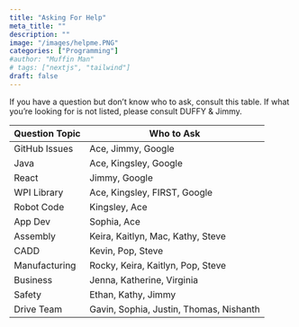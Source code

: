 ```yaml
---
title: "Asking For Help"
meta_title: ""
description: ""
image: "/images/helpme.PNG"
categories: ["Programming"]
#author: "Muffin Man"
# tags: ["nextjs", "tailwind"]
draft: false
---
```

If you have a question but don’t know who to ask, consult this table. If what you’re looking for is not listed, please consult DUFFY & Jimmy.

|Question Topic             |Who to Ask             |
|---------------------------|-----------------------|
|GitHub Issues	            |Ace, Jimmy, Google
Java	                    |Ace, Kingsley, Google
React	                    |Jimmy, Google
WPI Library           	    |Ace, Kingsley, FIRST, Google
Robot Code	                |Kingsley, Ace
App Dev	                    |Sophia, Ace
Assembly	                |Keira, Kaitlyn, Mac, Kathy, Steve
CADD	                    |Kevin, Pop, Steve
Manufacturing	            |Rocky, Keira, Kaitlyn, Pop, Steve
Business	                |Jenna, Katherine, Virginia
Safety	                    |Ethan, Kathy, Jimmy
Drive Team	                |Gavin, Sophia, Justin, Thomas, Nishanth
